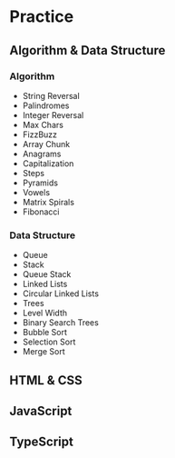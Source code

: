 # Practice

## Algorithm & Data Structure
### Algorithm
- String Reversal
- Palindromes
- Integer Reversal
- Max Chars
- FizzBuzz
- Array Chunk
- Anagrams
- Capitalization
- Steps
- Pyramids
- Vowels
- Matrix Spirals
- Fibonacci

### Data Structure
- Queue
- Stack
- Queue Stack
- Linked Lists
- Circular Linked Lists
- Trees
- Level Width
- Binary Search Trees
- Bubble Sort
- Selection Sort
- Merge Sort

## HTML & CSS

## JavaScript

## TypeScript
